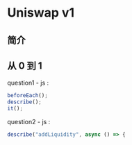 # Uniswap v1
## 简介

## 从 0 到 1
question1 - js : 
```js
beforeEach();
describe();
it();
```

question2 - js :
```js 
describe("addLiquidity", async () => {
```
